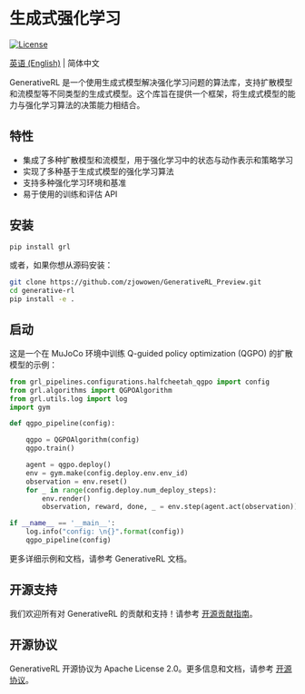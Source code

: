 # 生成式强化学习
    
[![License](https://img.shields.io/badge/License-Apache%202.0-blue.svg)](https://opensource.org/licenses/Apache-2.0)

[英语 (English)](https://github.com/zjowowen/GenerativeRL_Preview/blob/main/README.md) | 简体中文

GenerativeRL 是一个使用生成式模型解决强化学习问题的算法库，支持扩散模型和流模型等不同类型的生成式模型。这个库旨在提供一个框架，将生成式模型的能力与强化学习算法的决策能力相结合。

## 特性

- 集成了多种扩散模型和流模型，用于强化学习中的状态与动作表示和策略学习
- 实现了多种基于生成式模型的强化学习算法
- 支持多种强化学习环境和基准
- 易于使用的训练和评估 API

## 安装

```bash
pip install grl
```

或者，如果你想从源码安装：

```bash
git clone https://github.com/zjowowen/GenerativeRL_Preview.git
cd generative-rl
pip install -e .
```

## 启动

这是一个在 MuJoCo 环境中训练 Q-guided policy optimization (QGPO) 的扩散模型的示例：

```python
from grl_pipelines.configurations.halfcheetah_qgpo import config
from grl.algorithms import QGPOAlgorithm
from grl.utils.log import log
import gym

def qgpo_pipeline(config):

    qgpo = QGPOAlgorithm(config)
    qgpo.train()

    agent = qgpo.deploy()
    env = gym.make(config.deploy.env.env_id)
    observation = env.reset()
    for _ in range(config.deploy.num_deploy_steps):
        env.render()
        observation, reward, done, _ = env.step(agent.act(observation))

if __name__ == '__main__':
    log.info("config: \n{}".format(config))
    qgpo_pipeline(config)
```

更多详细示例和文档，请参考 GenerativeRL 文档。

## 开源支持

我们欢迎所有对 GenerativeRL 的贡献和支持！请参考 [开源贡献指南](CONTRIBUTING.md)。

## 开源协议

GenerativeRL 开源协议为 Apache License 2.0。更多信息和文档，请参考 [开源协议](LICENSE)。
